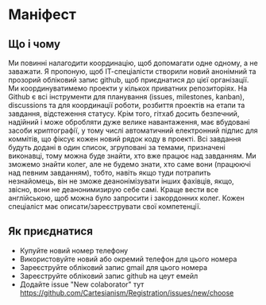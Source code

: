 # Маніфест

## Що і чому

Ми повинні налагодити координацію, щоб допомагати одне одному, а не заважати. Я пропоную, щоб ІТ-спеціалісти створили новий анонімний та прозорий обліковий запис github, щоб приєднатися до цієї організації. Ми координуватимемо проекти у кількох приватних репозиторіях. На Github є всі інструменти для планування (issues, milestones, kanban), discussions та для координації роботи, розбиття проектів на етапи та завдання, відстеження статусу. Крім того, гітхаб досить безпечний, надійний і може обробляти дуже велике навантаження, має вбудовані засоби криптографії, у тому числі автоматичний електронний підпис для коммітів, що фіксує кожен новий рядок коду в проекті. Всі завдання будуть додані в один список, згруповані за темами, призначені виконавці, тому можна буде знайти, хто вже працює над завданням. Ми зможемо знайти колег, але не будемо знати, хто саме вони (працюючі над певним завданням), тобто, навіть якщо туди потрапить незнайомець, він не зможе деанонімізувати інших фахівців, якщо, звісно, вони не деанонимизирую себе самі. Краще вести все англійською, щоб можна було запросити і закордонних колег. Кожен спеціаліст має описати/зареєструвати свої компетенції.

## Як приєднатися

- Купуйте новий номер телефону
- Використовуйте новий або окремий телефон для цього номера
- Зареєструйте обліковий запис gmail для цього номера
- Зареєструйте обліковий запис github на цеут емейл
- Додайте issue "New colaborator" тут https://github.com/Cartesianism/Registration/issues/new/choose
